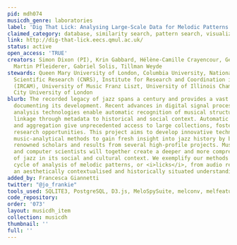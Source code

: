 ```yaml
---
pid: mdh074
musicdh_genre: laboratories
label: 'Dig That Lick: Analysing Large-Scale Data for Melodic Patterns in Jazz Performance'
claimed_category: database, similarity search, pattern search, visualization
link: http://dig-that-lick.eecs.qmul.ac.uk/
status: active
open_access: 'TRUE'
creators: Simon Dixon (PI), Krin Gabbard, Hélène-Camille Crayencour, Geoffroy Peeters,
  Martin Pfleiderer, Gabriel Solis, Tillman Weyde
stewards: Queen Mary University of London, Columbia University, National Center for
  Scientific Research (CNRS), Institute for Research and Coordination in Acoustics/Music
  (IRCAM), University of Music Franz Liszt, University of Illinois Champaign Urbana,
  City University of London
blurb: The recorded legacy of jazz spans a century and provides a vast corpus of data
  documenting its development. Recent advances in digital signal processing and data
  analysis technologies enable automatic recognition of musical structures and their
  linkage through metadata to historical and social context. Automatic metadata extraction
  and aggregation give unprecedented access to large collections, fostering new interdisciplinary
  research opportunities. This project aims to develop innovative technological and
  music-analytical methods to gain fresh insight into jazz history by bringing together
  renowned scholars and results from several high-profile projects. Musicologists
  and computer scientists will together create a deeper and more comprehensive understanding
  of jazz in its social and cultural context. We exemplify our methods via a full
  cycle of analysis of melodic patterns, or <i>licks</i>, from audio recordings to
  an aesthetically contextualised and historically situated understanding.
added_by: Francesca Giannetti
twitter: "@jo_frankie"
tools_used: SQLITE3, PostgreSQL, D3.js, MeloSpySuite, melconv, melfeature, melpat
code_repository: 
order: '073'
layout: musicdh_item
collection: musicdh
thumbnail: ''
full: ''
---
```

